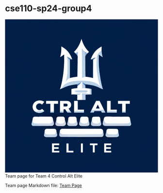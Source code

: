 # cse110-sp24-group4
![Logo](admin/branding/logo.png)
Team page for Team 4 Control Alt Elite


Team page Markdown file:
[Team Page](admin/team.md)